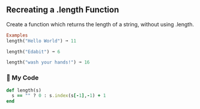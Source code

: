 ## Recreating a .length Function

Create a function which returns the length of a string, without using .length.
```ruby
Examples
length("Hello World") ➞ 11

length("Edabit") ➞ 6

length("wash your hands!") ➞ 16
```
### :gem: My Code
```ruby
def length(s)
  s == "" ? 0 : s.index(s[-1],-1) + 1
end
```
